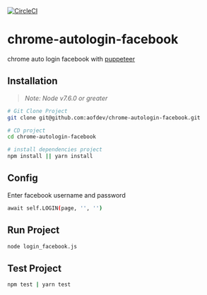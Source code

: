 [![CircleCI](https://circleci.com/gh/aofdev/chrome-autologin-facebook.svg?style=svg&circle-token=832dcfbd38e42a701588b384c3724915ac7b6ba4)](https://circleci.com/gh/aofdev/chrome-autologin-facebook)

# chrome-autologin-facebook
chrome auto login facebook with [puppeteer](https://github.com/GoogleChrome/puppeteer)

## Installation
> *Note: Node v7.6.0 or greater*

``` bash
# Git Clone Project
git clone git@github.com:aofdev/chrome-autologin-facebook.git

# CD project
cd chrome-autologin-facebook

# install dependencies project
npm install || yarn install

```

## Config
Enter facebook username and password
``` bash
await self.LOGIN(page, '', '')
```


## Run Project

``` bash
node login_facebook.js

```

## Test Project

``` bash
npm test | yarn test
```

